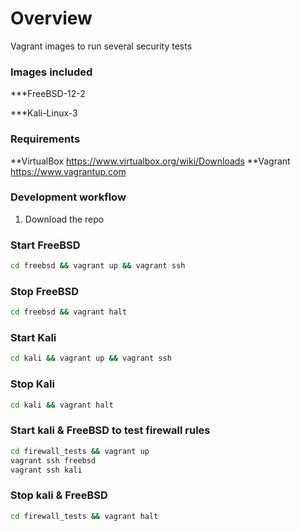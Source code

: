 
# Overview

Vagrant images to run several security tests 

### Images included
***FreeBSD-12-2

***Kali-Linux-3

### Requirements
**VirtualBox
https://www.virtualbox.org/wiki/Downloads
**Vagrant
https://www.vagrantup.com

### Development workflow

1. Download the repo

### Start FreeBSD
```bash 
cd freebsd && vagrant up && vagrant ssh 
```
### Stop FreeBSD
```bash
cd freebsd && vagrant halt
```

### Start Kali
```bash
cd kali && vagrant up && vagrant ssh
```
### Stop Kali
```bash
cd kali && vagrant halt
```
### Start kali & FreeBSD to test firewall rules
```bash
cd firewall_tests && vagrant up 
vagrant ssh freebsd
vagrant ssh kali
```

### Stop kali & FreeBSD 
```bash
cd firewall_tests && vagrant halt
```

